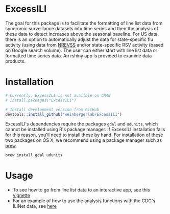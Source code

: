 # ExcessILI

The goal for this package is to facilitate the formatting of line list data
from syndromic surveillance datasets into time series and then the analysis of
these data to detect increases above the seasonal baseline. For US data, there
is an option to automatically adjust the data for state-specific flu activity
(using data from [NREVSS](https://www.cdc.gov/surveillance/nrevss/index.html)
and/or state-specific RSV activity (based on Google search volume). The user
can either start with line list data or formatted time series data. An rshiny
app is provided to examine data products.

# Installation

```r
# Currently, ExcessILI is not availble on CRAN
# install.packages("ExcessILI")

# Install development version from GitHub
devtools::install_github("weinbergerlab/ExcessILI")
```

ExcessILI's dependencies require the packages `gdal` and `udunits`, which
cannot be installed using R's package manager. If ExcessILI installation fails
for this reason, you'll need to install these by hand. For installation of
these two packages on OS X, we recommend using a package manager such as
[brew](https://brew.sh).

```bash
brew install gdal udunits
```

# Usage

- To see how to go from line list data to an interactive app, see this [vignette](https://weinbergerlab.github.io/ExcessILI/articles/ESSENCE.html)
- For an example of how to use the analysis functions with the CDC's ILINet data, see [here](https://weinbergerlab.github.io/ExcessILI/articles/ILINet.html)

